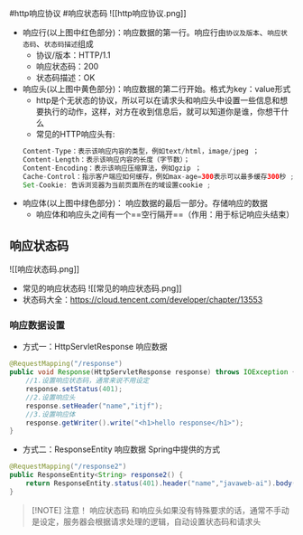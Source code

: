 #http响应协议 #响应状态码 
![[http响应协议.png]]
- 响应行(以上图中红色部分)：响应数据的第一行。响应行由`协议及版本`、`响应状态码`、`状态码描述`组成
    - 协议/版本：HTTP/1.1
    - 响应状态码：200
    - 状态码描述：OK
- 响应头(以上图中黄色部分)：响应数据的第二行开始。格式为key：value形式
    - http是个无状态的协议，所以可以在请求头和响应头中设置一些信息和想要执行的动作，这样，对方在收到信息后，就可以知道你是谁，你想干什么
    - 常见的HTTP响应头有:
    ```Java
    Content-Type：表示该响应内容的类型，例如text/html，image/jpeg ；
    Content-Length：表示该响应内容的长度（字节数）；
    Content-Encoding：表示该响应压缩算法，例如gzip ；
    Cache-Control：指示客户端应如何缓存，例如max-age=300表示可以最多缓存300秒 ;
    Set-Cookie: 告诉浏览器为当前页面所在的域设置cookie ;
    ```
- 响应体(以上图中绿色部分)： 响应数据的最后一部分。存储响应的数据
    - 响应体和响应头之间有一个==空行隔开==（作用：用于标记响应头结束）

## 响应状态码
![[响应状态码.png]]
- 常见的响应状态码
![[常见的响应状态码.png]]
- 状态码大全：https://cloud.tencent.com/developer/chapter/13553

### 响应数据设置
- 方式一：HttpServletResponse 响应数据
```java
@RequestMapping("/response")  
public void Response(HttpServletResponse response) throws IOException {  
    //1.设置响应状态码，通常来说不用设定  
    response.setStatus(401);  
    //2.设置响应头  
    response.setHeader("name","itjf");  
    //3.设置响应体  
    response.getWriter().write("<h1>hello response</h1>");  
}
```
- 方式二：ResponseEntity 响应数据 Spring中提供的方式
```java
@RequestMapping("/response2")  
public ResponseEntity<String> response2() {  
    return ResponseEntity.status(401).header("name","javaweb-ai").body("<h1>hello response2</h1>");  
}
```


> [!NOTE] 注意！
> 响应状态码 和响应头如果没有特殊要求的话，通常不手动是设定，服务器会根据请求处理的逻辑，自动设置状态码和请求头
